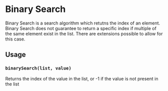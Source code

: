 # Binary Search

Binary Search is a search algorithm which retutns the index of an element.
Binary Search does not guarantee to return a specific index if multiple of the
same element exist in the list. There are extensions possible to allow for this
case.

## Usage

### `binarySearch(list, value)`

Returns the index of the value in the list, or -1 if the value is not present in
the list
